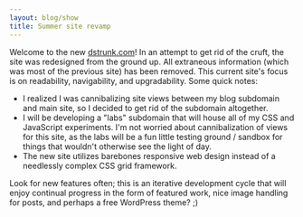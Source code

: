 ```yaml
---
layout: blog/show
title: Summer site revamp
---
```


Welcome to the new [dstrunk.com](http://dstrunk.com "Daniel Strunk Design and Development")! In an attempt to get rid of the cruft, the site was redesigned from the ground up. All extraneous information (which was most of the previous site) has been removed. This current site's focus is on readability, navigability, and upgradability. Some quick notes:

- I realized I was cannibalizing site views between my blog subdomain and main site, so I decided to get rid of the subdomain altogether.
- I will be developing a "labs" subdomain that will house all of my CSS and JavaScript experiments. I'm not worried about cannibalization of views for this site, as the labs will be a fun little testing ground / sandbox for things that wouldn't otherwise see the light of day.
- The new site utilizes barebones responsive web design instead of a needlessly complex CSS grid framework.

Look for new features often; this is an iterative development cycle that will enjoy continual progress in the form of featured work, nice image handling for posts, and perhaps a free WordPress theme? ;)

